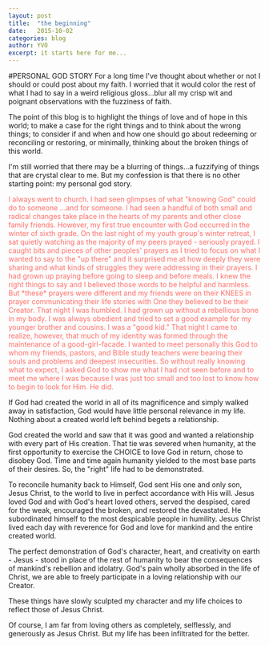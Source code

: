 ```yaml
---
layout: post
title:  "the beginning"
date:   2015-10-02
categories: blog
author: YVO
excerpt: it starts here for me...
---
```

#PERSONAL GOD STORY
For a long time I've thought about whether or not I should or could post about my faith. I worried that it would color the rest of what I had to say in a weird religious gloss...blur all my crisp wit and poignant observations with the fuzziness of faith.

The point of this blog is to highlight the things of love and of hope in this world; to make a case for the right things and to think about the wrong things; to consider if and when and how one should go about redeeming or reconciling or restoring, or minimally, thinking about the broken things of this world. 

I'm still worried that there may be a blurring of things...a fuzzifying of things that are crystal clear to me. But my confession is that there is no other starting point: my personal god story. 

<span style="color: #ff6f69;">
I always went to church. I had seen glimpses of what "knowing God" could do to someone ...and for someone. I had seen a handful of both small and radical changes take place in the hearts of my parents and other close family friends. However, my first true encounter with God occurred in the winter of sixth grade. </span>

<span style="color: #ff6f69;">
On the last night of my youth group's winter retreat, I sat quietly watching as the majority of my peers prayed - seriously prayed. I caught bits and pieces of other peoples' prayers as I tried to focus on what I wanted to say to the "up there" and it surprised me at how deeply they were sharing and what kinds of struggles they were addressing in their prayers. </span>

<span style="color: #ff6f69;">
I had grown up praying before going to sleep and before meals. I knew the right things to say and I believed those words to be helpful and harmless. But *these* prayers were different and my friends were on their KNEES in prayer communicating their life stories with One they believed to be their Creator.</span> 

<span style="color: #ff6f69;">
That night I was humbled. I had grown up without a rebellious bone in my body. I was always obedient and tried to set a good example for my younger brother and cousins. I was a "good kid." That night I came to realize, however, that much of my identity was formed through the maintenance of a good-girl-facade. I wanted to meet personally this God to whom my friends, pastors, and Bible study teachers were bearing their souls and problems and deepest insecurities.</span>

<span style="color: #ff6f69;">
So without really knowing what to expect, I asked God to show me what I had not seen before and to meet me where I was because I was just too small and too lost to know how to begin to look for Him. He did.</span>

If God had created the world in all of its magnificence and simply walked away in satisfaction, God would have little personal relevance in my life. Nothing about a created world left behind begets a relationship.

God created the world and saw that it was good and wanted a relationship with every part of His creation. That tie was severed when humanity, at the first opportunity to exercise the CHOICE to love God in return, chose to disobey God. Time and time again humanity yielded to the most base parts of their desires. So, the "right" life had to be demonstrated. 

To reconcile humanity back to Himself, God sent His one and only son, Jesus Christ, to the world to live in perfect accordance with His will. Jesus loved God and with God's heart loved others, served the despised, cared for the weak, encouraged the broken, and restored the devastated. He subordinated himself to the most despicable people in humility. Jesus Christ lived each day with reverence for God and love for mankind and the entire created world. 

The perfect demonstration of God's character, heart, and creativity on earth - Jesus - stood in place of the rest of humanity to bear the consequences of mankind's rebellion and idolatry. God's pain wholly absorbed in the life of Christ, we are able to freely participate in a loving relationship with our Creator. 

These things have slowly sculpted my character and my life choices to reflect those of Jesus Christ. 

Of course, I am far from loving others as completely, selflessly, and generously as Jesus Christ. 
But my life has been infiltrated for the better.